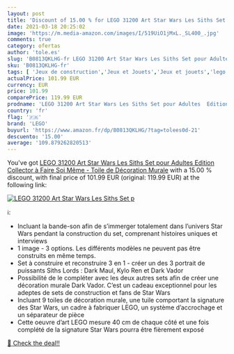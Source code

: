 ```yaml
---
layout: post
title: 'Discount of 15.00 % for LEGO 31200 Art Star Wars Les Siths Set p'
date: 2021-03-18 20:25:02
image: 'https://m.media-amazon.com/images/I/519UiO1jMxL._SL400_.jpg'
comments: true
category: ofertas
author: 'tole.es'
slug: 'B0813QKLHG-fr LEGO 31200 Art Star Wars Les Siths Set pour Adultes...'
sku: 'B0813QKLHG-fr'
tags: [ 'Jeux de construction','Jeux et Jouets','Jeux et jouets','lego', ]
actualPrice: 101.99 EUR
currency: EUR
price: 101.99
comparePrice: 119.99 EUR
prodname: 'LEGO 31200 Art Star Wars Les Siths Set pour Adultes  Edition Collector à Faire Soi Même - Toile de Décoration Murale'
country: 'fr'
flag: '🇫🇷'
brand: 'LEGO'
buyurl: 'https://www.amazon.fr/dp/B0813QKLHG/?tag=tolees0d-21'
descuento: '15.00'
average: '109.879262820513'
---
```


You've got [LEGO 31200 Art Star Wars Les Siths Set pour Adultes  Edition Collector à Faire Soi Même - Toile de Décoration Murale](https://www.amazon.fr/dp/B0813QKLHG/?tag=tolees0d-21) with a  15.00 % discount, with final price of 101.99 EUR (original: 119.99 EUR) at the following link:

[![LEGO 31200 Art Star Wars Les Siths Set p](https://m.media-amazon.com/images/I/519UiO1jMxL._SL400_.jpg)](https://www.amazon.fr/dp/B0813QKLHG/?tag=tolees0d-21)

ℹ️:

- Incluant la bande-son afin de s’immerger totalement dans l’univers Star Wars pendant la construction du set, comprenant histoires uniques et interviews
- 1 image - 3 options. Les différents modèles ne peuvent pas être construits en même temps.
- Set à construire et reconstruire 3 en 1 - créer un des 3 portrait de puissants Siths Lords : Dark Maul, Kylo Ren et Dark Vador
- Possibilité de le compléter avec les deux autres sets afin de créer une décoration murale Dark Vador. C’est un cadeau exceptionnel pour les adeptes de sets de construction et fans de Star Wars
- Incluant 9 toiles de décoration murale, une tuile comportant la signature des Star Wars, un cadre à fabriquer LEGO, un système d’accrochage et un séparateur de pièce
- Cette oeuvre d’art LEGO mesure 40 cm de chaque côté et une fois complété de la signature Star Wars pourra être fièrement exposé

[🛒 Check the deal!!](https://www.amazon.fr/dp/B0813QKLHG/?tag=tolees0d-21)
